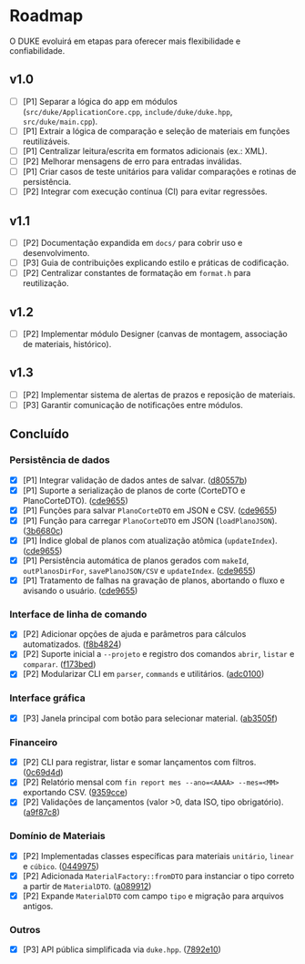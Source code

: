 # Roadmap

O DUKE evoluirá em etapas para oferecer mais flexibilidade e confiabilidade.

## v1.0

- [ ] [P1] Separar a lógica do app em módulos (`src/duke/ApplicationCore.cpp`, `include/duke/duke.hpp`, `src/duke/main.cpp`).
- [ ] [P1] Extrair a lógica de comparação e seleção de materiais em funções reutilizáveis.
- [ ] [P1] Centralizar leitura/escrita em formatos adicionais (ex.: XML).
- [ ] [P2] Melhorar mensagens de erro para entradas inválidas.
- [ ] [P1] Criar casos de teste unitários para validar comparações e rotinas de persistência.
- [ ] [P2] Integrar com execução contínua (CI) para evitar regressões.

## v1.1

- [ ] [P2] Documentação expandida em `docs/` para cobrir uso e desenvolvimento.
- [ ] [P3] Guia de contribuições explicando estilo e práticas de codificação.
- [ ] [P2] Centralizar constantes de formatação em `format.h` para reutilização.

## v1.2

- [ ] [P2] Implementar módulo Designer (canvas de montagem, associação de materiais, histórico).

## v1.3

- [ ] [P2] Implementar sistema de alertas de prazos e reposição de materiais.
- [ ] [P3] Garantir comunicação de notificações entre módulos.

## Concluído

### Persistência de dados

- [x] [P1] Integrar validação de dados antes de salvar. ([d80557b](https://github.com/igordosbruto/calculator/commit/d80557b))
- [x] [P1] Suporte a serialização de planos de corte (CorteDTO e PlanoCorteDTO). ([cde9655](https://github.com/igordosbruto/calculator/commit/cde9655))
- [x] [P1] Funções para salvar `PlanoCorteDTO` em JSON e CSV. ([cde9655](https://github.com/igordosbruto/calculator/commit/cde9655))
- [x] [P1] Função para carregar `PlanoCorteDTO` em JSON (`loadPlanoJSON`). ([3b6680c](https://github.com/igordosbruto/calculator/commit/3b6680c))
- [x] [P1] Índice global de planos com atualização atômica (`updateIndex`). ([cde9655](https://github.com/igordosbruto/calculator/commit/cde9655))
- [x] [P1] Persistência automática de planos gerados com `makeId`, `outPlanosDirFor`, `savePlanoJSON/CSV` e `updateIndex`. ([cde9655](https://github.com/igordosbruto/calculator/commit/cde9655))
- [x] [P1] Tratamento de falhas na gravação de planos, abortando o fluxo e avisando o usuário. ([cde9655](https://github.com/igordosbruto/calculator/commit/cde9655))

### Interface de linha de comando

- [x] [P2] Adicionar opções de ajuda e parâmetros para cálculos automatizados. ([f8b4824](https://github.com/igordosbruto/calculator/commit/f8b4824))
- [x] [P2] Suporte inicial a `--projeto` e registro dos comandos `abrir`, `listar` e `comparar`. ([f173bed](https://github.com/igordosbruto/calculator/commit/f173bed))
- [x] [P2] Modularizar CLI em `parser`, `commands` e utilitários. ([adc0100](https://github.com/igordosbruto/calculator/commit/adc0100))

### Interface gráfica

- [x] [P3] Janela principal com botão para selecionar material. ([ab3505f](https://github.com/igordosbruto/calculator/commit/ab3505f))

### Financeiro

- [x] [P2] CLI para registrar, listar e somar lançamentos com filtros. ([0c69d4d](https://github.com/igordosbruto/calculator/commit/0c69d4d))
- [x] [P2] Relatório mensal com `fin report mes --ano=<AAAA> --mes=<MM>` exportando CSV. ([9359cce](https://github.com/igordosbruto/calculator/commit/9359cce))
- [x] [P2] Validações de lançamentos (valor >0, data ISO, tipo obrigatório). ([a9f87c8](https://github.com/igordosbruto/calculator/commit/a9f87c8))

### Domínio de Materiais

- [x] [P2] Implementadas classes específicas para materiais `unitário`, `linear` e `cúbico`. ([0449975](https://github.com/igordosbruto/calculator/commit/0449975))
- [x] [P2] Adicionada `MaterialFactory::fromDTO` para instanciar o tipo correto a partir de `MaterialDTO`. ([a089912](https://github.com/igordosbruto/calculator/commit/a089912))
- [x] [P2] Expande `MaterialDTO` com campo `tipo` e migração para arquivos antigos.

### Outros

- [x] [P3] API pública simplificada via `duke.hpp`. ([7892e10](https://github.com/igordosbruto/calculator/commit/7892e10))



